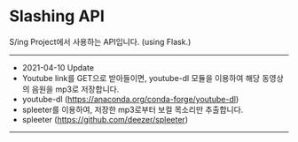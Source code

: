 ﻿# Slashing API
S/ing Project에서 사용하는 API입니다. (using Flask.)

---
* 2021-04-10 Update
 * Youtube link를 GET으로 받아들이면, youtube-dl 모듈을 이용하여 해당 동영상의 음원을 mp3로 저장합니다.
  * youtube-dl (https://anaconda.org/conda-forge/youtube-dl)
 * spleeter를 이용하여, 저장한 mp3로부터 보컬 목소리만 추출합니다.
  * spleeter (https://github.com/deezer/spleeter)
---